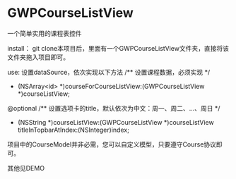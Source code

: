 # GWPCourseListView
一个简单实用的课程表控件

install：
git clone本项目后，里面有一个GWPCourseListView文件夹，直接将该文件夹拖入项目即可。

use:
设置dataSource，依次实现以下方法
/** 设置课程数据，必须实现 */
- (NSArray<id<Course>> *)courseForCourseListView:(GWPCourseListView *)courseListView;

@optional
/** 设置选项卡的title，默认依次为中文：周一、周二、...、周日 */
- (NSString *)courseListView:(GWPCourseListView *)courseListView titleInTopbarAtIndex:(NSInteger)index;

项目中的CourseModel并非必需，您可以自定义模型，只要遵守Course协议即可。

其他见DEMO

